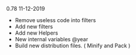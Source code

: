 0.78
11-12-2019

- Remove useless code into filters
- Add new filters
- Add new Helpers
- New internal variables @year
- Build new distribution files. ( Minify and Pack )